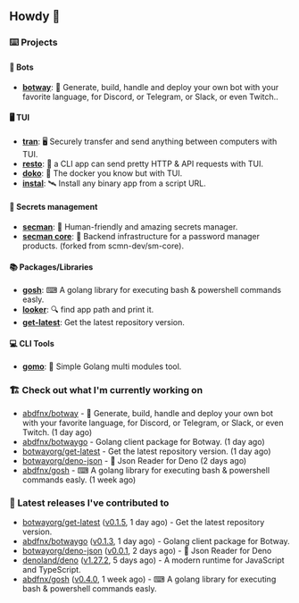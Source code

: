 ## Howdy 👋

### ⌨️ Projects

#### 🤖 Bots

- [**botway**](https://github.com/abdfnx/botway): 🤖 Generate, build, handle and deploy your own bot with your favorite language, for Discord, or Telegram, or Slack, or even Twitch..

#### 🖥 TUI

- [**tran**](https://github.com/abdfnx/tran): 🖥 Securely transfer and send anything between computers with TUI.
- [**resto**](https://github.com/abdfnx/resto): 🔗 a CLI app can send pretty HTTP & API requests with TUI.
- [**doko**](https://github.com/abdfnx/doko): 🐳 The docker you know but with TUI.
- [**instal**](https://github.com/abdfnx/instal): 🛰️ Install any binary app from a script URL.

#### 🔐 Secrets management

- [**secman**](https://github.com/scmn-dev/secman): 👊 Human-friendly and amazing secrets manager.
- [**secman core**](https://github.com/scmn-dev/core): 📡️ Backend infrastructure for a password manager products. (forked from scmn-dev/sm-core).

#### 📚 Packages/Libraries

- [**gosh**](https://github.com/abdfnx/gosh): ⌨ A golang library for executing bash & powershell commands easly.
- [**looker**](https://github.com/abdfnx/looker): 🔍 find app path and print it.
- [**get-latest**](https://github.com/scmn-dev/get-latest): Get the latest repository version.

#### 💻 CLI Tools 

- [**gomo**](https://github.com/abdfnx/gomo): 📐 Simple Golang multi modules tool.

### 🏗️ Check out what I'm currently working on


- [abdfnx/botway](https://github.com/abdfnx/botway) - 🤖 Generate, build, handle and deploy your own bot with your favorite language, for Discord, or Telegram, or Slack, or even Twitch. (1 day ago)
- [abdfnx/botwaygo](https://github.com/abdfnx/botwaygo) - Golang client package for Botway. (1 day ago)
- [botwayorg/get-latest](https://github.com/botwayorg/get-latest) - Get the latest repository version. (1 day ago)
- [botwayorg/deno-json](https://github.com/botwayorg/deno-json) - 🦕 Json Reader for Deno (2 days ago)
- [abdfnx/gosh](https://github.com/abdfnx/gosh) - ⌨ A golang library for executing bash &amp; powershell commands easly. (1 week ago)

### 🔭 Latest releases I've contributed to

- [botwayorg/get-latest](https://github.com/botwayorg/get-latest) ([v0.1.5](https://github.com/botwayorg/get-latest/releases/tag/v0.1.5), 1 day ago) - Get the latest repository version.
- [abdfnx/botwaygo](https://github.com/abdfnx/botwaygo) ([v0.1.3](https://github.com/abdfnx/botwaygo/releases/tag/v0.1.3), 1 day ago) - Golang client package for Botway.
- [botwayorg/deno-json](https://github.com/botwayorg/deno-json) ([v0.0.1](https://github.com/botwayorg/deno-json/releases/tag/v0.0.1), 2 days ago) - 🦕 Json Reader for Deno
- [denoland/deno](https://github.com/denoland/deno) ([v1.27.2](https://github.com/denoland/deno/releases/tag/v1.27.2), 5 days ago) - A modern runtime for JavaScript and TypeScript.
- [abdfnx/gosh](https://github.com/abdfnx/gosh) ([v0.4.0](https://github.com/abdfnx/gosh/releases/tag/v0.4.0), 1 week ago) - ⌨ A golang library for executing bash &amp; powershell commands easly.
